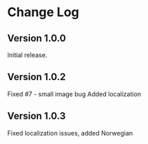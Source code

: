 # Change Log

## Version 1.0.0

Initial release.

## Version 1.0.2

Fixed #7 - small image bug
Added localization

## Version 1.0.3

Fixed localization issues, added Norwegian